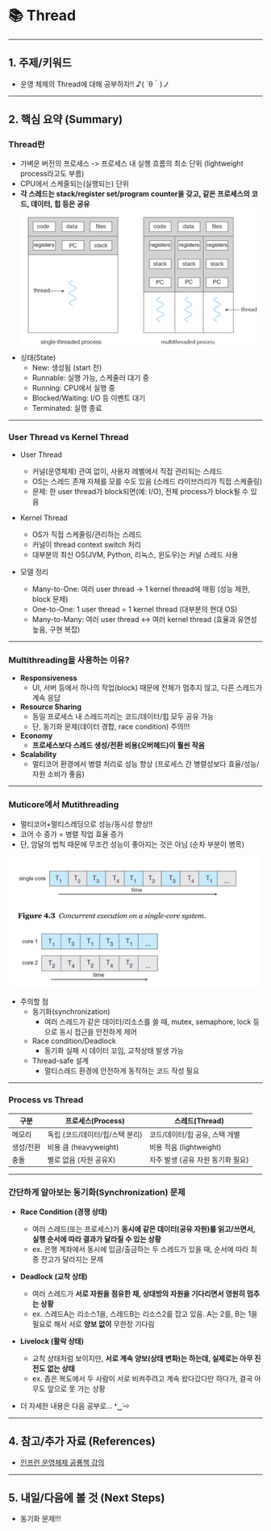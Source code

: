 # 📚 Thread

---

## 1. 주제/키워드
- 운영 체제의 Thread에 대해 공부하자!! ♪( ´θ｀)ノ

---

## 2. 핵심 요약 (Summary)
### Thread란
- 가벼운 버전의 프로세스 -> 프로세스 내 실행 흐름의 최소 단위 (lightweight process라고도 부름)
- CPU에서 스케줄되는(실행되는) 단위
- **각 스레드는 stack/register set/program counter을 갖고, 같은 프로세스의 코드, 데이터, 힙 등은 공유**
    <img src="image/thread/1.png" alt="설명" width="500"/>
- 싱태(State)
  - New: 생성됨 (start 전)
  - Runnable: 실행 가능, 스케줄러 대기 중
  - Running: CPU에서 실행 중
  - Blocked/Waiting: I/O 등 이벤트 대기
  - Terminated: 실행 종료

---

### User Thread vs Kernel Thread
- User Thread
  - 커널(운영체제) 관여 없이, 사용자 레벨에서 직접 관리되는 스레드
  - OS는 스레드 존재 자체를 모를 수도 있음 (스레드 라이브러리가 직접 스케줄링)
  - 문제: 한 user thread가 block되면(예: I/O), 전체 process가 block될 수 있음

- Kernel Thread
  - OS가 직접 스케줄링/관리하는 스레드
  - 커널이 thread context switch 처리
  - 대부분의 최신 OS(JVM, Python, 리눅스, 윈도우)는 커널 스레드 사용

- 모델 정리
  - Many-to-One: 여러 user thread -> 1 kernel thread에 매핑 (성능 제한, block 문제)
  - One-to-One: 1 user thread = 1 kernel thread (대부분의 현대 OS)
  - Many-to-Many: 여러 user thread <-> 여러 kernel thread (효율과 유연성 높음, 구현 복잡)

---

### Multithreading을 사용하는 이유?
- **Responsiveness**
  - UI, 서버 등에서 하나의 작업(block) 때문에 전체가 멈추지 않고, 다른 스레드가 계속 응답
- **Resource Sharing**
  - 동일 프로세스 내 스레드끼리는 코드/데이터/힙 모두 공유 가능
  - 단, 동기화 문제(데이터 경합, race condition) 주의!!!
- **Economy**
  - **프로세스보다 스레드 생성/전환 비용(오버헤드)이 훨씬 작음**
- **Scalability**
  - 멀티코어 환경에서 병렬 처리로 성능 향상 (프로세스 간 병렬성보다 효율/성능/자원 소비가 좋음)

---

### Muticore에서 Mutithreading
- 멀티코어+멀티스레딩으로 성능/동시성 향상!!
- 코어 수 증가 = 병렬 작업 효율 증가
- 단, 암달의 법칙 때문에 무조건 성능이 좋아지는 것은 아님 (순차 부분이 병목)
<img src="image/thread/2.png" alt="설명" width="500"/>

- 주의할 점
  - 동기화(synchronization)
    - 여러 스레드가 같은 데이터/리소스를 쓸 때, mutex, semaphore, lock 등으로 동시 접근을 안전하게 제어
  - Race condition/Deadlock
    - 동기화 실패 시 데이터 꼬임, 교착상태 발생 가능
  - Thread-safe 설계
    - 멀티스레드 환경에 안전하게 동작하는 코드 작성 필요

---

### Process vs Thread
| 구분    | 프로세스(Process)       | 스레드(Thread)          |
| ----- | ------------------- | -------------------- |
| 메모리   | 독립 (코드/데이터/힙/스택 분리) | 코드/데이터/힙 공유, 스택 개별   |
| 생성/전환 | 비용 큼 (heavyweight)  | 비용 적음 (lightweight)  |
| 충돌    | 별로 없음 (자원 공유X)      | 자주 발생 (공유 자원 동기화 필요) |

---

### 간단하게 알아보는 동기화(Synchronization) 문제

- **Race Condition (경쟁 상태)**
  - 여러 스레드(또는 프로세스)가 **동시에 같은 데이터(공유 자원)를 읽고/쓰면서, 실행 순서에 따라 결과가 달라질 수 있는 상황**
  - ex. 은행 계좌에서 동시에 입금/출금하는 두 스레드가 있을 때, 순서에 따라 최종 잔고가 달라지는 문제

- **Deadlock (교착 상태)**
  - 여러 스레드가 **서로 자원을 점유한 채, 상대방의 자원을 기다리면서 영원히 멈추는 상황**
  - ex. 스레드A는 리소스1을, 스레드B는 리소스2를 잡고 있음. A는 2를, B는 1을 필요로 해서 서로 **양보 없이** 무한정 기다림

- **Livelock (활락 상태)**
  - 교착 상태처럼 보이지만, **서로 계속 양보(상태 변화)는 하는데, 실제로는 아무 진전도 없는 상태**
  - ex. 좁은 복도에서 두 사람이 서로 비켜주려고 계속 왔다갔다만 하다가, 결국 아무도 앞으로 못 가는 상황

- 더 자세한 내용은 다음 공부로... ❛‿˂̵✧

---

## 4. 참고/추가 자료 (References)
- [인프런 운영체제 공룡책 강의](https://www.inflearn.com/course/%EC%9A%B4%EC%98%81%EC%B2%B4%EC%A0%9C-%EA%B3%B5%EB%A3%A1%EC%B1%85-%EC%A0%84%EA%B3%B5%EA%B0%95%EC%9D%98)

---

## 5. 내일/다음에 볼 것 (Next Steps)
- 동기화 문제!!!

